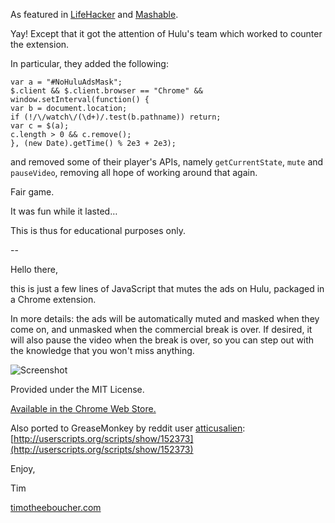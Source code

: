 As featured in [LifeHacker](http://lifehacker.com/5977679/no-hulu-ads-mutes-annoying-ads-on-hulu) and [Mashable](http://mashable.com/2013/01/21/hulu-ad-blocking/).

Yay! Except that it got the attention of Hulu's team which worked to counter the extension.

In particular, they added the following:

    var a = "#NoHuluAdsMask"; 
    $.client && $.client.browser == "Chrome" && window.setInterval(function() {
    var b = document.location;
    if (!/\/watch\/(\d+)/.test(b.pathname)) return;
    var c = $(a);
    c.length > 0 && c.remove();
    }, (new Date).getTime() % 2e3 + 2e3);

and removed some of their player's APIs, namely `getCurrentState`, `mute` and `pauseVideo`, removing all hope of working around that again.

Fair game.

It was fun while it lasted…

This is thus for educational purposes only.

--

Hello there,

this is just a few lines of JavaScript that mutes the ads on Hulu, packaged in a Chrome extension.

In more details: the ads will be automatically muted and masked when
they come on, and unmasked when the commercial break is over. If desired,
it will also pause the video when the break is over, so you can
step out with the knowledge that you won't miss anything.

![Screenshot](https://raw.github.com/Timothee/Interhulude/master/images/screenshot2-1280x800.png)

Provided under the MIT License.

[Available in the Chrome Web
Store.](https://chrome.google.com/webstore/detail/no-hulu-ads/cdjcidbbokfiifpnpcglbehanlligmlh)

Also ported to GreaseMonkey by reddit user [atticusalien](http://www.reddit.com/user/atticusalien): [http://userscripts.org/scripts/show/152373](http://userscripts.org/scripts/show/152373)

Enjoy,

Tim

[timotheeboucher.com](http://timotheeboucher.com)

